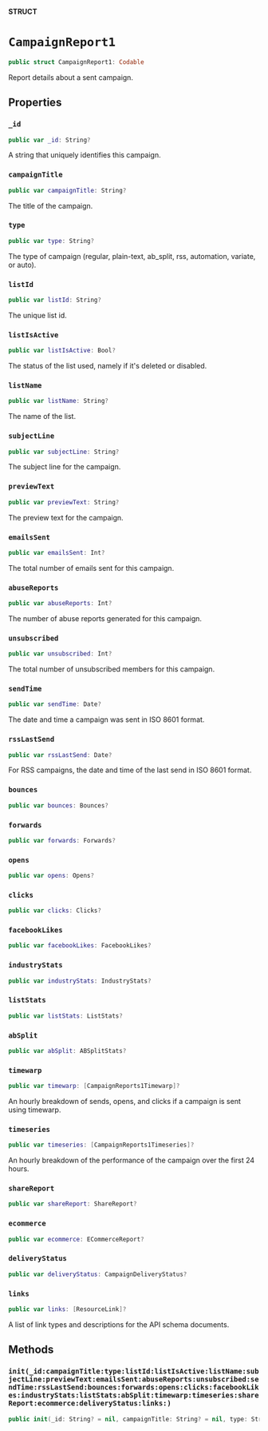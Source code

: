 **STRUCT**

# `CampaignReport1`

```swift
public struct CampaignReport1: Codable
```

Report details about a sent campaign.

## Properties
### `_id`

```swift
public var _id: String?
```

A string that uniquely identifies this campaign.

### `campaignTitle`

```swift
public var campaignTitle: String?
```

The title of the campaign.

### `type`

```swift
public var type: String?
```

The type of campaign (regular, plain-text, ab_split, rss, automation, variate, or auto).

### `listId`

```swift
public var listId: String?
```

The unique list id.

### `listIsActive`

```swift
public var listIsActive: Bool?
```

The status of the list used, namely if it&#x27;s deleted or disabled.

### `listName`

```swift
public var listName: String?
```

The name of the list.

### `subjectLine`

```swift
public var subjectLine: String?
```

The subject line for the campaign.

### `previewText`

```swift
public var previewText: String?
```

The preview text for the campaign.

### `emailsSent`

```swift
public var emailsSent: Int?
```

The total number of emails sent for this campaign.

### `abuseReports`

```swift
public var abuseReports: Int?
```

The number of abuse reports generated for this campaign.

### `unsubscribed`

```swift
public var unsubscribed: Int?
```

The total number of unsubscribed members for this campaign.

### `sendTime`

```swift
public var sendTime: Date?
```

The date and time a campaign was sent in ISO 8601 format.

### `rssLastSend`

```swift
public var rssLastSend: Date?
```

For RSS campaigns, the date and time of the last send in ISO 8601 format.

### `bounces`

```swift
public var bounces: Bounces?
```

### `forwards`

```swift
public var forwards: Forwards?
```

### `opens`

```swift
public var opens: Opens?
```

### `clicks`

```swift
public var clicks: Clicks?
```

### `facebookLikes`

```swift
public var facebookLikes: FacebookLikes?
```

### `industryStats`

```swift
public var industryStats: IndustryStats?
```

### `listStats`

```swift
public var listStats: ListStats?
```

### `abSplit`

```swift
public var abSplit: ABSplitStats?
```

### `timewarp`

```swift
public var timewarp: [CampaignReports1Timewarp]?
```

An hourly breakdown of sends, opens, and clicks if a campaign is sent using timewarp.

### `timeseries`

```swift
public var timeseries: [CampaignReports1Timeseries]?
```

An hourly breakdown of the performance of the campaign over the first 24 hours.

### `shareReport`

```swift
public var shareReport: ShareReport?
```

### `ecommerce`

```swift
public var ecommerce: ECommerceReport?
```

### `deliveryStatus`

```swift
public var deliveryStatus: CampaignDeliveryStatus?
```

### `links`

```swift
public var links: [ResourceLink]?
```

A list of link types and descriptions for the API schema documents.

## Methods
### `init(_id:campaignTitle:type:listId:listIsActive:listName:subjectLine:previewText:emailsSent:abuseReports:unsubscribed:sendTime:rssLastSend:bounces:forwards:opens:clicks:facebookLikes:industryStats:listStats:abSplit:timewarp:timeseries:shareReport:ecommerce:deliveryStatus:links:)`

```swift
public init(_id: String? = nil, campaignTitle: String? = nil, type: String? = nil, listId: String? = nil, listIsActive: Bool? = nil, listName: String? = nil, subjectLine: String? = nil, previewText: String? = nil, emailsSent: Int? = nil, abuseReports: Int? = nil, unsubscribed: Int? = nil, sendTime: Date? = nil, rssLastSend: Date? = nil, bounces: Bounces? = nil, forwards: Forwards? = nil, opens: Opens? = nil, clicks: Clicks? = nil, facebookLikes: FacebookLikes? = nil, industryStats: IndustryStats? = nil, listStats: ListStats? = nil, abSplit: ABSplitStats? = nil, timewarp: [CampaignReports1Timewarp]? = nil, timeseries: [CampaignReports1Timeseries]? = nil, shareReport: ShareReport? = nil, ecommerce: ECommerceReport? = nil, deliveryStatus: CampaignDeliveryStatus? = nil, links: [ResourceLink]? = nil)
```
